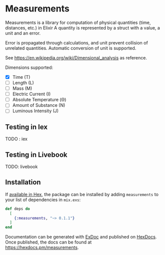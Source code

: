 # Measurements

Measurements is a library for computation of physical quantities (time, distances, etc.) in Elixir
A quantity is represented by a struct with a value, a unit and an error.

Error is propagated through calculations, and unit prevent collision of unrelated quantities.
Automatic conversion of unit is supported.

See https://en.wikipedia.org/wiki/Dimensional_analysis as reference.

Dimensions supported:
- [X] Time (T)
- [ ] Length (L)
- [ ] Mass (M)
- [ ] Electric Current (I)
- [ ] Absolute Temperature (Θ)
- [ ] Amount of Substance (N)
- [ ] Luminous Intensity (J)

## Testing in Iex

TODO : iex

## Testing in Livebook


TODO: livebook


## Installation

If [available in Hex](https://hex.pm/docs/publish), the package can be installed
by adding `measurements` to your list of dependencies in `mix.exs`:

```elixir
def deps do
  [
    {:measurements, "~> 0.1.1"}
  ]
end
```

Documentation can be generated with [ExDoc](https://github.com/elixir-lang/ex_doc)
and published on [HexDocs](https://hexdocs.pm). Once published, the docs can
be found at <https://hexdocs.pm/measurements>.

